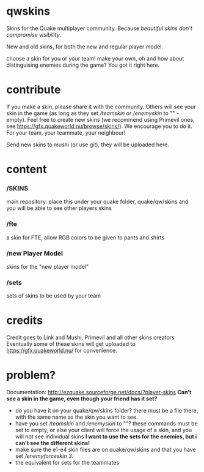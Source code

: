 # qwskins
Skins for the Quake multiplayer community. Because *beautiful skins don't compromise visibility*.

New and old skins, for both the new and regular player model.

choose a skin for you or your team! make your own, oh and how about distinguising enemies during the game? You got it right here.

# contribute
If you make a skin, please share it with the community. Others will see your skin in the game (as long as they set */teamskin* or */enemyskin* to "" - empty). Feel free to create new skins (we recommend using Primevil ones, see  https://gfx.quakeworld.nu/browse/skins/). We encourage you to do it. For your team, your teammate, your neighbour!

Send new skins to mushi (or use git), they will be uploaded here.

# content
### /SKINS 
main repository. place this under your quake folder, quake/qw/skins and you will be able to see other players skins

### /fte 
a skin for FTE, allow RGB colors to be given to pants and shirts

### /new Player Model 
skins for the "new player model"

### /sets
sets of skins to be used by your team

# credits
Credit goes to Link and Mushi, Primevil and all other skins creators
Eventually some of these skins will get uploaded to https://gfx.quakeworld.nu/ for convenience.

# problem?
Documentation: http://ezquake.sourceforge.net/docs/?player-skins
**Can't see a skin in the game, even though your friend has it set?**
- do you have it on your quake/qw/skins folder? there must be a file there, with the same name as the skin you want to see.
- have you set  */teamskin* and */enemyskin* to ""? these commands must be set to empty, or else your client will force the usage of a skin, and you will not see individual skins
**I want to use the sets for the enemies, but i can't see the different skins!**
- make sure the e1-e4 skin files are on quake/qw/skins and that you have set */enemyforceskin 3*. 
- the equivalent for sets for the teammates

